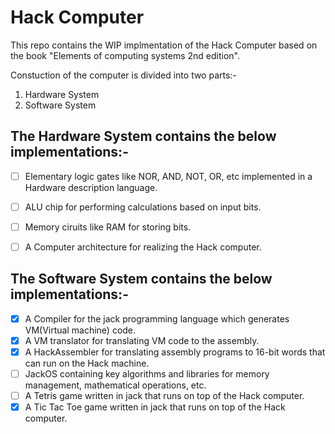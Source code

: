 # Hack Computer

This repo contains the WIP implmentation of the Hack Computer based on the book "Elements of computing systems 2nd edition".

Constuction of the computer is divided into two parts:-
1. Hardware System
2. Software System

## The Hardware System contains the below implementations:-
- [ ] Elementary logic gates like NOR, AND, NOT, OR, etc implemented in a Hardware description language.
- [ ] ALU chip for performing calculations based on input bits.
- [ ] Memory ciruits like RAM for storing bits.
- [ ] A Computer architecture for realizing the Hack computer. 


## The Software System contains the below implementations:-

- [x] A Compiler for the jack programming language which generates VM(Virtual machine) code.
- [x] A VM translator for translating VM code to the assembly.
- [x] A HackAssembler for translating assembly programs to 16-bit words that can run on the Hack machine.  
- [ ] JackOS containing key algorithms and libraries for memory management, mathematical operations, etc.
- [ ] A Tetris game written in jack that runs on top of the Hack computer.
- [x] A Tic Tac Toe game written in jack that runs on top of the Hack computer. 